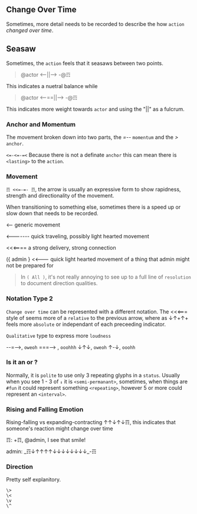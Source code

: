 ## Change Over Time
Sometimes, more detail needs to be recorded to describe the how `action` _changed over time_.

## Seasaw
Sometimes, the `action` feels that it seasaws between two points.

> @actor <--||--> -@☶ 

This indicates a nuetral balance while

> @actor <--==||--> -@☶ 

This indicates more weight towards `actor` and using the "||" as a fulcrum.

### Anchor and Momentum

The movement broken down into two parts, the _=--_ `momentum` and the _>_ `anchor`.

`<=-<=-=<` Because there is not a definate `anchor` this can mean there is `<lasting>` to the `action`.

### Movement
`☶ <<=-=- ☶`, the arrow is usually an expressive form to show rapidness, strength and directionality of the movement.

When transitioning to something else, sometimes there is a speed up or slow down that needs to be recorded.

<-- generic movement

<------- quick traveling, possibly light hearted movement

<<<==== a strong delivery, strong connection

({ admin } <<--- quick light hearted movement of a thing that admin might not be prepared for

> In `( All )`, it's not really annoying to see up to a full line of `resolution` to document direction qualities.

### Notation Type 2
`Change over time` can be represented with a different notation.  The <<<=== style of seems more of a `relative` to the previous arrow, where as ↓↑+↑+ feels more `absolute` or independant of each preceeding indicator.

`Qualitative` type to express more `loudness`

--=-->, `oweoh`
===--> , `ooohhh`
↓↑↓, `oweoh`
↑-↓, `ooohh`

### Is it an <interval> or <repeating>?
Normally, it is `polite` to use only 3 repeating glyphs in a `status`.  Usually when you see 1 - 3 of `↓` it is `<semi-permanant>`, sometimes, when things are `#fun` it could represent something `<repeating>`, however 5 or more could represent an `<interval>`.

### Rising and Falling Emotion
Rising-falling vs expanding-contracting
↑↑↓↑↓☶, this indicates that someone's reaction might change over time

☶: +☶, @admin, I see that smile!

admin: \_☶↓↑↑↑↑↓↓↓↓↓↓↓↓_-☶ 

### Direction
Pretty self explanitory.

```
\>
\<
\v
\^
```